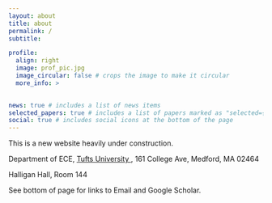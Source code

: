 ```yaml
---
layout: about
title: about
permalink: /
subtitle: 

profile:
  align: right
  image: prof_pic.jpg
  image_circular: false # crops the image to make it circular
  more_info: >
    

news: true # includes a list of news items
selected_papers: true # includes a list of papers marked as "selected={true}"
social: true # includes social icons at the bottom of the page
---
```


This is a new website heavily under construction.

Department of ECE, <a href='https://engineering.tufts.edu/ece/'> Tufts University </a>, 161 College Ave, Medford, MA 02464

Halligan Hall, Room 144 

See bottom of page for links to Email and Google Scholar. 